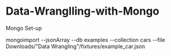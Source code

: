 # Data-Wranglling-with-Mongo

Mongo Set-up

mongoimport --jsonArray --db examples --collection cars --file Downloads/"Data Wrangling"/fixtures/example_car.json

